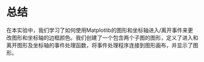 # 总结

在本实验中，我们学习了如何使用Matplotlib的图形和坐标轴进入/离开事件来更改图形和坐标轴的边框颜色。我们创建了一个包含两个子图的图形，定义了进入和离开图形及坐标轴的事件处理函数，将事件处理程序连接到图形画布，并显示了图形。
